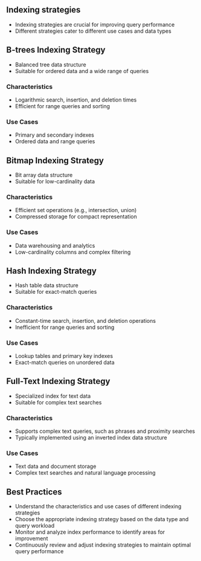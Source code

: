 ## Indexing strategies
- Indexing strategies are crucial for improving query performance
- Different strategies cater to different use cases and data types

## B-trees Indexing Strategy
- Balanced tree data structure
- Suitable for ordered data and a wide range of queries

### Characteristics
- Logarithmic search, insertion, and deletion times
- Efficient for range queries and sorting

###  Use Cases
- Primary and secondary indexes
- Ordered data and range queries

## Bitmap Indexing Strategy
- Bit array data structure
- Suitable for low-cardinality data

### Characteristics
- Efficient set operations (e.g., intersection, union)
- Compressed storage for compact representation

### Use Cases
- Data warehousing and analytics
- Low-cardinality columns and complex filtering

## Hash Indexing Strategy
- Hash table data structure
- Suitable for exact-match queries

### Characteristics
- Constant-time search, insertion, and deletion operations
- Inefficient for range queries and sorting

### Use Cases
- Lookup tables and primary key indexes
- Exact-match queries on unordered data

## Full-Text Indexing Strategy
- Specialized index for text data
- Suitable for complex text searches

### Characteristics
- Supports complex text queries, such as phrases and proximity searches
- Typically implemented using an inverted index data structure

### Use Cases
- Text data and document storage
- Complex text searches and natural language processing

## Best Practices
- Understand the characteristics and use cases of different indexing strategies
- Choose the appropriate indexing strategy based on the data type and query workload
- Monitor and analyze index performance to identify areas for improvement
- Continuously review and adjust indexing strategies to maintain optimal query performance
